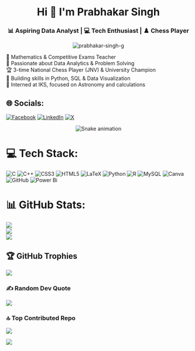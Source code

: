 <h1 align="center">Hi 👋 I'm Prabhakar Singh</h1>
<h3 align="center">📊 Aspiring Data Analyst | 💻 Tech Enthusiast | ♟️ Chess Player</h3>

<p align="center">
  <img src="https://komarev.com/ghpvc/?username=prabhakar-singh-g&label=Profile%20views&color=0e75b6&style=flat" alt="prabhakar-singh-g" />
</p>

🔭 Mathematics & Competitive Exams Teacher<br>🧠 Passionate about Data Analytics & Problem Solving<br>🏆 3-time National Chess Player (JNV) & University Champion<br>🌱 Building skills in Python, SQL & Data Visualization<br>💼 Interned at IKS, focused on Astronomy and calculations


## 🌐 Socials:
[![Facebook](https://img.shields.io/badge/Facebook-%231877F2.svg?logo=Facebook&logoColor=white)](https://facebook.com/prbhakrsingh) [![LinkedIn](https://img.shields.io/badge/LinkedIn-%230077B5.svg?logo=linkedin&logoColor=white)](https://linkedin.com/in/prabhakar-singh-g) [![X](https://img.shields.io/badge/X-black.svg?logo=X&logoColor=white)](https://x.com/prbhakrsingh) 

<!-- Snake Game Repo View -->

<div align="center">
  <img src="https://profile-readme-generator.com/assets/snake.svg" alt="Snake animation" />
</div>

# 💻 Tech Stack:
![C](https://img.shields.io/badge/c-%2300599C.svg?style=for-the-badge&logo=c&logoColor=white) ![C++](https://img.shields.io/badge/c++-%2300599C.svg?style=for-the-badge&logo=c%2B%2B&logoColor=white) ![CSS3](https://img.shields.io/badge/css3-%231572B6.svg?style=for-the-badge&logo=css3&logoColor=white) ![HTML5](https://img.shields.io/badge/html5-%23E34F26.svg?style=for-the-badge&logo=html5&logoColor=white) ![LaTeX](https://img.shields.io/badge/latex-%23008080.svg?style=for-the-badge&logo=latex&logoColor=white) ![Python](https://img.shields.io/badge/python-3670A0?style=for-the-badge&logo=python&logoColor=ffdd54) ![R](https://img.shields.io/badge/r-%23276DC3.svg?style=for-the-badge&logo=r&logoColor=white) ![MySQL](https://img.shields.io/badge/mysql-4479A1.svg?style=for-the-badge&logo=mysql&logoColor=white) ![Canva](https://img.shields.io/badge/Canva-%2300C4CC.svg?style=for-the-badge&logo=Canva&logoColor=white) ![GitHub](https://img.shields.io/badge/github-%23121011.svg?style=for-the-badge&logo=github&logoColor=white) ![Power Bi](https://img.shields.io/badge/power_bi-F2C811?style=for-the-badge&logo=powerbi&logoColor=black)
# 📊 GitHub Stats:
![](https://github-readme-stats.vercel.app/api?username=prabhakar-singh-g&theme=dark&hide_border=false&include_all_commits=true&count_private=false)<br/>
![](https://nirzak-streak-stats.vercel.app/?user=prabhakar-singh-g&theme=dark&hide_border=false)<br/>
![](https://github-readme-stats.vercel.app/api/top-langs/?username=prabhakar-singh-g&theme=dark&hide_border=false&include_all_commits=true&count_private=false&layout=compact)

## 🏆 GitHub Trophies
![](https://github-profile-trophy.vercel.app/?username=prabhakar-singh-g&theme=radical&no-frame=false&no-bg=true&margin-w=4)

### ✍️ Random Dev Quote
![](https://quotes-github-readme.vercel.app/api?type=horizontal&theme=radical)

### 🔝 Top Contributed Repo
![](https://github-contributor-stats.vercel.app/api?username=prabhakar-singh-g&limit=5&theme=dark&combine_all_yearly_contributions=true)


[![](https://visitcount.itsvg.in/api?id=prabhakar-singh-g&icon=0&color=0)](https://visitcount.itsvg.in)

<!-- Proudly created with GPRM ( https://gprm.itsvg.in ) -->
